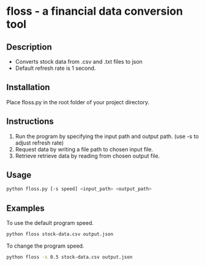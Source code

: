 # floss - a financial data conversion tool

## Description
* Converts stock data from .csv and .txt files to json
* Default refresh rate is 1 second.

## Installation
 Place floss.py in the root folder of your project directory.

## Instructions
1. Run the program by specifying the input path and output path. (use -s to adjust refresh rate)
3. Request data by writing a file path to chosen input file.
4. Retrieve retrieve data by reading from chosen output file.


## Usage
```bash
python floss.py [-s speed] <input_path> <output_path>
```

## Examples
To use the default program speed.
```bash
python floss stock-data.csv output.json
```
To change the program speed.
```bash
python floss -s 0.5 stock-data.csv output.json
```
